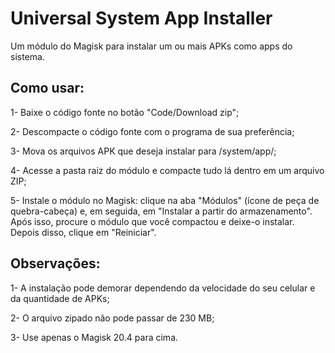 # Universal System App Installer

Um módulo do Magisk para instalar um ou mais APKs como apps do sistema.

## Como usar:

1- Baixe o código fonte no botão "Code/Download zip";

2- Descompacte o código fonte com o programa de sua preferência;

3- Mova os arquivos APK que deseja instalar para /system/app/;

4- Acesse a pasta raiz do módulo e compacte tudo lá dentro em um arquivo ZIP;

5- Instale o módulo no Magisk: clique na aba "Módulos" (ícone de peça de quebra-cabeça) e, em seguida, em "Instalar a partir do armazenamento". Após isso, procure o módulo que você compactou e deixe-o instalar. Depois disso, clique em "Reiniciar".

## Observações:

1- A instalação pode demorar dependendo da velocidade do seu celular e da quantidade de APKs;

2- O arquivo zipado não pode passar de 230 MB;

3- Use apenas o Magisk 20.4 para cima.
